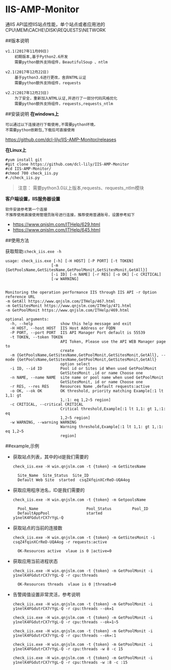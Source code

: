 # IIS-AMP-Monitor
通IIS API监控IIS站点性能，单个站点或者应用池的CPU\MEM\CACHE\DISK\REQUESTS\NETWORK

##版本说明

    v1.1(2017年11月09日)
        初期版本,基于Python2.6开发
        需要python额外支持组件，BeautifulSoup 、ntlm 
        
    v2.1(2017年12月22日)
        基于python3.6进行更改，舍弃NTML认证
        需要python额外支持组件，requests
    
    v2.2(2017年12月23日)
        为了安全，重新加入NTML认证,并进行了一部分代码风格优化
        需要python额外支持组件，requests,requests_ntlm    
    

##安装说明
   **在windows上**
   
    可以通过以下连接进行下载使用,不需要python环境，
    不需要python依赖包,下载后可直接使用
    
   https://github.com/dcl-lily/IIS-AMP-Monitor/releases
    
   **在Linux上**
    
    #yum install git
    #git clone https://github.com/dcl-lily/IIS-AMP-Monitor
    #cd IIS-AMP-Monitor/
    #chmod 700 check_iis.py 
    #./check_iis.py
    
   > 注意：
        需要python3.0以上版本,requests、requests_ntlm模块
        
   **客户端设置，IIS服务器设置**
   
    软件安装参考第一个连接
    不推荐使用直接使用管理员账号进行连接，推荐使用普通账号，设置参考如下
  - https://www.qnjslm.com/ITHelp/629.html
  - https://www.qnjslm.com/ITHelp/645.html
        
##使用方法

获取帮助:`check_iis.exe -h`
    
    usage: check_iis.exe [-h] [-H HOST] [-P PORT] [-t TOKEN]
                        [-m {GetPoolsName,GetSitesName,GetPoolMonit,GetSitesMonit,GetAll}]
                        [-i ID] [-n NAME] [-r RES] [-o OK] [-c CRITICAL]
                        [-w WARNING]


    Monitoring the operation performance IIS through IIS API -r Option reference URL 
    -m GetAll https://www.qnjslm.com/ITHelp/467.html 
    -m GetSitesMonit https://www.qnjslm.com/ITHelp/471.html 
    -m GetPoolMonit https://www.qnjslm.com/ITHelp/469.html

    optional arguments:
      -h, --help            show this help message and exit
      -H HOST, --host HOST  IIS Host Address or FQDN
      -P PORT, --port PORT  IIS API Manager Port default is 55539
      -t TOKEN, --token TOKEN
                            API Token, Please use the API WEB Manager page to
                            create
      -m {GetPoolsName,GetSitesName,GetPoolMonit,GetSitesMonit,GetAll}, --mode {GetPoolsName,GetSitesName,GetPoolMonit,GetSitesMonit,GetAll}
                            option select
      -i ID, --id ID        Pool id or Sites id When used GetPoolMonit
                            GetSitesMonit ,id or name Choose one
      -n NAME, --name NAME  site name or pool name when used GetPoolMonit
                            GetSitesMonit, id or name Choose one
      -r RES, --res RES     Resources Name ,default requests:active
      -o OK, --ok OK        OK threshold, priority matching Example[:1 lt 1,1: gt
                            1,:1: eq 1,2~5 region]
      -c CRITICAL, --critical CRITICAL
                            Critical threshold,Example[:1 lt 1,1: gt 1,:1: eq
                            1,2~5 region]
      -w WARNING, --warning WARNING
                            Warning threshold,Example[:1 lt 1,1: gt 1,:1: eq 1,2~5
                            region]
   
##example,示例

- 获取站点列表，其中的id是我们需要的

    `check_iis.exe -H win.qnjslm.com -t {token} -m GetSitesName`
    
        Site_Name  Site_Status  Site_ID 
        Default Web Site  started  csqZ4fqinXCrReD-UQA4og
        
 
- 获取应用程序池名，ID是我们需要的

    `check_iis.exe -H win.qnjslm.com -t {token} -m GetpoolsName`
    
        Pool_Name                     Pool_Status         Pool_ID
        DefaultAppPool                started             y1nelK4FGdutrCX7rYgL-Q 
        
- 获取站点的当前的连接数

    `check_iis.exe -H win.qnjslm.com -t {token} -m GetSitesMonit -i csqZ4fqinXCrReD-UQA4og -r requests:active`  
    
        OK-Resources active  vlaue is 0 |active=0 
        
- 获取应用当前进程状态

    `check_iis.exe -H win.qnjslm.com -t {token} -m GetPoolMonit -i y1nelK4FGdutrCX7rYgL-Q -r cpu:threads`
    
        OK-Resources threads  vlaue is 0 |threads=0
        
- 告警阈值设置非常灵活，参考说明

    `check_iis.exe -H win.qnjslm.com -t {token} -m GetPoolMonit -i y1nelK4FGdutrCX7rYgL-Q -r cpu:threads --ok=1`
    
    `check_iis.exe -H win.qnjslm.com -t {token} -m GetPoolMonit -i y1nelK4FGdutrCX7rYgL-Q -r cpu:threads --ok=1~5`
    
    `check_iis.exe -H win.qnjslm.com -t {token} -m GetPoolMonit -i y1nelK4FGdutrCX7rYgL-Q -r cpu:threads --ok=:1`
    
    `check_iis.exe -H win.qnjslm.com -t {token} -m GetPoolMonit -i y1nelK4FGdutrCX7rYgL-Q -r cpu:threads -w 8 -c 15`
    
    `check_iis.exe -H win.qnjslm.com -t {token} -m GetPoolMonit -i y1nelK4FGdutrCX7rYgL-Q -r cpu:threads -w :8 -c :15`
    
    